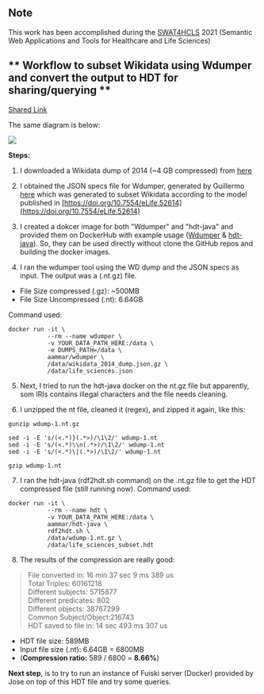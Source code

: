 ## Note
This work has been accomplished during the [SWAT4HCLS](http://swat4ls.org) 2021 (Semantic Web Applications and Tools for Healthcare and Life Sciences)

## ** Workflow to subset Wikidata using Wdumper and convert the output to HDT for sharing/querying **

[Shared Link](https://viewer.diagrams.net/?highlight=0000ff&edit=_blank&layers=1&nav=1&title=SWAT4HLC.drawio#R5VpZd5s4FP41Pqd9sA%2BLjeljszjLtDNpM%2BekfeqRQYASgRghYtyH%2Be1zBWIxXoInjknTPNjoSkLS%2Fe53F8UD8zTMLjiKg8%2FMxXRgaG42MM8GhqFPdRu%2BpGRZSMamWQh8Tlw1qBbckp9YCTUlTYmLk5WBgjEqSLwqdFgUYUesyBDnbLE6zGN0ddUY%2BXhNcOsgui69I64ICqk90Wr5JSZ%2BUK6sa6onROVgJUgC5LJFQ2SeD8xTzpgonsLsFFOpvFIvxbzZlt5qYxxHosuE%2B8wVcATXFn%2BcL%2B0r5EUCDS21N7EsD4xdOL9qMi4C5rMI0fNaesJZGrlYvlWDVj3mE2MxCHUQ3mMhlgpMlAoGokCEVPXChvnym5qfN77LxmhSNs%2ByZufZUrWKvcoNblWBEiUs5Q7ece7SlBD3sdgxblwBBRaOWYhhPzCPY4oEeVzdB1Km5lfjajTgQQGyBzjqvY%2BIpmqlgWFR2O7JHB58%2BXB3loYx5qUclqm6qrF8u8RlzoOcrfE0Gkj7ab0eoTBE0D9buHuscxVKUhkak%2B88y5e4TOV4FIKBnETzJK7QbFhebVfSSBYBEfg2RjmMC3AuqzakVIO5wNlua1hHT00YThUzlWuqmLqoiW6UdA4aJC%2FnHRxwY9oLHTMivjWeG2SEVs1F2Vg2idkvhY2OFDasPjlsPM3hwBXDe%2FSIXpzE%2By20jcU9s3Y6fm2s1c1%2Bg2hNuu%2FNvpdnoNmRgVsAPQ4BzQ5BlDwQFwnghWZo%2BliaO0Q7%2BHo3uk9YNPJ%2FvofGv7Lj4iTPNcOY4yQB%2BLbSsxuJ5ZIBx16%2BMeuflOX%2BQAiZ3H6U5zZmLgcVjXzGfIpHsDKIUmdgzvJD69eYLW6W4iqcafaDE0y%2FXk91f5pcBvOb6IP5%2BUsVdItPnMVgajARMtGIMuTWq1be6Lirl8pCtWr6cjDKoZjTdYdiWsd0KB9%2BU38y7upPjGc6FDX1hhHYYhVZxq3IolstgIuNqVktjKtt%2FH%2FYx097Kko8%2FCNxCI4cnPxI0nmCxSgS4KE2%2B52WGUEJGstHAAdRiinzOQphIGT2BHYPSUSr76bueIp5HslwWb8fKNRXob0K9ZNuob4N3OFCvf3rJeirdNaOR2e9a4au95qhl9vcwLskRlFJppglYhhzBsRLSOTL7IDjkD3KFJkAYXwkV3ICoI8DhEmkFiMHoIeGTBQ0IvNolKcPaUzzzNqDj6uvV8n7Bnuba%2FaebJstl2h3zLVfjoCTPgh4SFJ0DnK9cqJDLLq%2B%2FetPeeIYO9LYPSZL0Lvynkh7B0oEnWVC8kFZfhGwZMNxGHcLGuXjRCAJEarr4zidU5IEFW3aF0fFTjyWR2%2BHUcZXEuiBYWrw53nr2e0%2BiTcjI8ZhhzNdG00nE1DJDH%2BCADyaGJZU0BOZ85PTN6S%2Blaw4WyGuvMOuS4C%2FcwWWYMiyRepOPvs4whyJXJlzaUIXqfRXPGQ7tbupgOmgNZ%2BIIJ2rUgEADjm8ZVZWWLe5AYgc%2BN3q2%2BM9W%2FXYoQDbmS71fSFpbShE7A3e1n4xb9tzJTLo7d8DVkcv%2FdxK5HnwWPtWDHmS%2FnYLhrH92gqGsoLZAJEKX7W2S4coO4ZJrpiP%2BZVUnG0PZBV2%2Bi7H3Yoo66ymlMQJ7gIapadVwDVdhG3PkZmy4OwBN3osx8Zz70B%2BsQ2rtu4YxxtQHb8YqttLhgOjar5dVKfma0N1cixUjbeLqtm6s5n0DereMVLdqgWueIshUte048VIaNa%2FbymuSetfCZnn%2FwE%3D)

The same diagram is below:

![](https://i.imgur.com/nBFFcuK.png)

**Steps:**

1.  I downloaded a Wikidata dump of 2014 (~4 GB compressed) from [here](https://drive.google.com/uc?id=1JeowPytImF08kch7RJ71g7sHhbPn93MQ&export=download)

2.  I obtained the JSON specs file for Wdumper, generated by Guillermo [here](https://github.com/ingmrb/WikidataSubsetting/blob/main/Wdumper%20method/life_sciences.json) which was generated to subset Wikidata according to the model published in [https://doi.org/10.7554/eLife.52614](https://doi.org/10.7554/eLife.52614)

3. I created a dokcer image for both "Wdumper" and "hdt-java" and provided them on DockerHub with example usage ([Wdumper](https://hub.docker.com/r/aammar/wdumper) & [hdt-java](https://hub.docker.com/r/aammar/hdt-java)). So, they can be used directly without clone the GitHub repos and building the docker images.

4. I ran the wdumper tool using the WD dump and the JSON specs as input. The output was a (.nt.gz) file.

* File Size compressed (.gz): ~500MB </br>
* File Size Uncompressed (.nt): 6.64GB

Command used:

```shell=bash
docker run -it \
           --rm --name wdumper \
           -v YOUR_DATA_PATH_HERE:/data \
           -e DUMPS_PATH=/data \
           aammar/wdumper \
           /data/wikidata_2014_dump.json.gz \
           /data/life_sciences.json
```

5. Next, I tried to run the hdt-java docker on the nt.gz file but apparently, som IRIs contains illegal characters and the file needs cleaning.

6. I unzipped the nt file, cleaned it (regex), and zipped it again, like this:

```shell=bash
gunzip wdump-1.nt.gz

sed -i -E 's/(<.*)}(.*>)/\1\2/' wdump-1.nt
sed -i -E 's/(<.*)\\n(.*>)/\1\2/' wdump-1.nt
sed -i -E 's/(<.*)\|(.*>)/\1\2/' wdump-1.nt

gzip wdump-1.nt
```

7. I ran the hdt-java (rdf2hdt.sh command) on the .nt.gz file to get the HDT compressed file (still running now).
Command used:

```shell=bash
docker run -it \
           --rm --name hdt \
           -v YOUR_DATA_PATH_HERE:/data \
           aammar/hdt-java \
           rdf2hdt.sh \
           /data/wdump-1.nt.gz \
           /data/life_sciences_subset.hdt

```

8. The results of the compression are really good:

>File converted in: 16 min 37 sec 9 ms 389 us </br> 
>Total Triples: 60161218 </br>
>Different subjects: 5715877 </br>
>Different predicates: 802 </br>
>Different objects: 38767299 </br>
>Common Subject/Object:216743 </br>
>HDT saved to file in: 14 sec 493 ms 307 us </br>

* HDT file size: 589MB 
* Input file size (.nt): 6.64GB = 6800MB
* (**Compression ratio:** 589 / 6800 = **8.66%**)

**Next step**, is to try to run an instance of Fuiski server (Docker) provided by Jose on top of this HDT file and try some queries.

